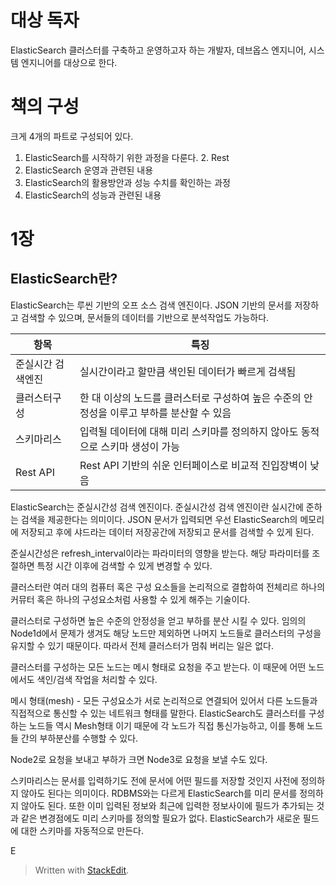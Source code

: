 # 대상 독자

ElasticSearch 클러스터를 구축하고 운영하고자 하는 개발자, 데브옵스 엔지니어, 시스템 엔지니어를 대상으로 한다. 

# 책의 구성

크게 4개의 파트로 구성되어 있다. 

1. ElasticSearch를 시작하기 위한 과정을 다룬다.
	2. Rest
2. ElasticSearch 운영과 관련된 내용
3. ElasticSearch의 활용방안과 성능 수치를 확인하는 과정
4. ElasticSearch의 성능과 관련된 내용

# 1장 

## ElasticSearch란?

ElasticSearch는 루씬 기반의 오프 소스 검색 엔진이다. JSON 기반의 문서를 저장하고 검색할 수 있으며, 문서들의 데이터를 기반으로 분석작업도 가능하다.

| 항목 |특징|
|--|--|
| 준실시간 검색엔진 | 실시간이라고 할만큼 색인된 데이터가 빠르게 검색됨 |
| 클러스터구성| 한 대 이상의 노드를 클러스터로 구성하여 높은 수준의 안정성을 이루고 부하를 분산할 수 있음|
| 스키마리스 | 입력될 데이터에 대해 미리 스키마를 정의하지 않아도 동적으로 스키마 생성이 가능|
| Rest API| Rest API 기반의 쉬운 인터페이스로 비교적 진입장벽이 낮음|

ElasticSearch는 준실시간성 검색 엔진이다. 준실시간성 검색 엔진이란 실시간에 준하는 검색을 제공한다는 의미이다. JSON 문서가 입력되면 우선 ElasticSearch의 메모리에 저장되고 후에 샤드라는 데이터 저장공간에 저장되고 문서를 검색할 수 있게 된다.

준실시간성은 refresh_interval이라는 파라미터의 영향을 받는다. 해당 파라미터를 조절하면 특정 시간 이후에 검색할 수 있게 변경할 수 있다. 

클러스터란 여러 대의 컴퓨터 혹은 구성 요소들을 논리적으로 결합하여 전체리르 하나의 커뮤터 혹은 하나의 구성요소처럼 사용할 수 있게 해주는 기술이다. 

클러스터로 구성하면 높은 수준의 안정성을 얻고 부하를 분산 시킬 수 있다. 임의의 Node1d에서 문제가 생겨도 해당 노드만 제외하면 나머지 노드들로 클러스터의 구성을 유지할 수 있기 때문이다. 따라서 전체 클러스터가 멈춰 버리는 일은 없다. 

클러스터를 구성하는 모든 노드는 메시 형태로 요청을 주고 받는다. 이 때문에 어떤 노드에서도 색인/검색 작업을 처리할 수 있다. 

메시 형태(mesh) - 모든 구성요소가 서로 논리적으로 연결되어 있어서 다른 노드들과 직접적으로 통신할 수 있는 네트워크 형태를 말한다. ElasticSearch도 클러스터를 구성 하는 노드들 역시 Mesh형태 이기 때문에 각 노드가 직접 통신가능하고, 이를 통해 노드들 간의 부하분산를 수행할 수 있다.

Node2로 요청을 보내고 부하가 크면 Node3로 요청을 보낼 수도 있다. 

스키마리스는 문서를 입력하기도 전에 문서에 어떤 필드를 저장할 것인지 사전에 정의하지 않아도 된다는 의미이다. RDBMS와는 다르게 ElasticSearch를 미리 문서를 정의하지 않아도 된다. 또한 이미 입력된 정보와 최근에 입력한 정보사이에 필드가 추가되는 것과 같은 변경점에도 미리 스키마를 정의할 필요가 없다. ElasticSearch가 새로운 필드에 대한 스키마를 자동적으로 만든다.

E




> Written with [StackEdit](https://stackedit.io/).
<!--stackedit_data:
eyJoaXN0b3J5IjpbLTMyNzY3MTU4NiwtMjcyODk4MDg3LC0xNj
k2NDQwNDgsMjY0MzEyMjUyLDIwNTc2ODc0MDJdfQ==
-->